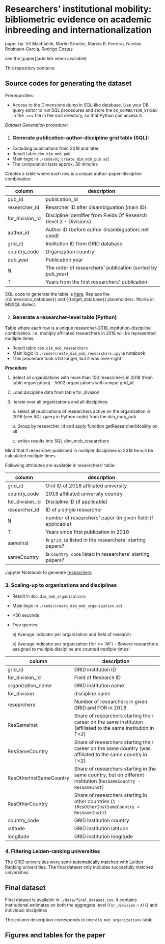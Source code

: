 # Researchers’ institutional mobility: bibliometric evidence on academic inbreeding and internationalization

paper by: Vít Macháček, Martin Srholec, Márcia R. Ferreira, Nicolas Robinson-Garcia, Rodrigo Costas

see the [paper](add link when available)

This repository contains:

## Source codes for generating the dataset

Prerequisities:
* Access to the Dimensions dump in SQL-like database. Use your DB query editor to run SQL procedures and store the `DB_CONNECTION_STRING` in the `.env` file in the root directory, so that Python can access it.

*Dataset Generation procedure:*

1. ### Generate publication-author-discipline grid table (SQL):

* Excluding publications from 2019 and later.
* Result table `dbo.dim_mob_pub`
* Main logic in `./code/01_create_dim_mob_pub.sql`
* The computation lasts approx. 30 minutes

Creates a table where each row is a unique author-paper-discipline combination.

| column          | description                                                         |
|-----------------|---------------------------------------------------------------------|
| pub_id          | publication_id                                                      |
| researcher_id   | Resarcher ID after disambiguation (main ID)                         |
| for_division_id | Discipline identifier from Fields Of Research (level 2 - Divisions) |
| author_id       | Author ID (before author disambiguation; not used)                  |
| grid_id         | Institution ID from GRID database                                   |
| country_code    | Organization country                                                |
| pub_year        | Publication year                                                    |
| N               | The order of researchers' publication (sorted by pub_year)          |
| T               | Years from the first researchers' publication                       |

SQL code to generate the table is [here](./code/01_create_dim_mob_pub.sql). Replace the {{dimensions_database}} and {{target_database}} placeholders. Works in MSSQL dialect.

2. ### Generate a researcher-level table (Python)

Table where each row is a unique researcher-2018_institution-discipline combination. I.e. multiply affiliated researchers in 2018 will be represented mutliple times. 

* Result table `dbo.dim_mob_researchers`
* Main logic in `./code/create_dim_mob_researchers.ipynb` notebook
* This procedure took a bit longer, but it was over-night

**Procedure**

1. Select all organizations with more than 100 researchers in 2018 (from table organization) - 5902 organizations with unique grid_id

2. Load discipline data from table for_division

3. Iterate over all organizations and all disciplines: 

    a. select all publications of researchers active on the organization in 2018 (see SQL query in Python code) from the dim_mob_pub 

    b. Group by researcher_id and apply function getResearcherMobility on all 

    c. writes results into SQL dim_mob_researchers

Mind that if researcher published in multiple disciplines in 2018 he will be calculated multiple times

Following attributes are available in researchers' table:

| column           | description                                                  |
|------------------|--------------------------------------------------------------|
| grid_id          | Grid ID of 2018 affiliated university                         |
| country_code     | 2018 affiliated university country                           |
| for_division_id  | Discipline ID (if applicable)                                |
| researcher_id    | ID of a single researcher                                    |
| N                | number of researchers' paper (in given field; if applicable) |
| T                | Years since first publication in 2018                        |
| sameInst         | Is `grid_id` listed in the researchers' starting papers?     |
| sameCountry      | Is `country_code` listed in researchers' starting papers?    |

Jupyter Notebook to generate [researchers](./code/02_GenerateDimMobResearcers.ipynb).


### 3. Scaling-up to organizations and disciplines

* Result in `dbo.dim_mob_organizations`
* Main logic in `./code/create_dim_mob_organization.sql`
* <30 seconds
* Two queries: 
    
    a) Average indicator per organization and field of research 
    
    b) Average indicator per organization (for == 'All') - Beware researchers assigned to multiple discipline are counted mutliple times!

| column                  | description                                                                                                      |
|-------------------------|------------------------------------------------------------------------------------------------------------------|
| grid_id                 | GRID institution ID                                                                                              |
| for_division_id         | Field of Research ID                                                                                             |
| organization_name       | GRID institution name                                                                                            |
| for_division            | discipline name                                                                                                  |
| researchers             | Number of researchers in given GRID and FOR in 2018                                                              |
| ResSameInst             | Share of researchers starting their career on the same institution (affiliated to the same institution in T<2)   |
| ResSameCountry          | Share of researchers starting their career on the same country (was affiliated to the same country in T<2)       |
| ResOtherInstSameCountry | Share of researchers starting in the same country, but on different institution (`ResSameCountry - ResSameInst`) |
| ResOtherCountry         | Share of researchers starting in other countries (`1 - (ResOtherInstSameCountry + ResSameInst)`)                 |
| country_code            | GRID institution country                                                                                         |
| latitude                | GRID institution latitude                                                                                        |
| longitude               | GRID institution longitude                                                                                       |


### 4. Filtering Leiden-ranking universities
The GRID universities were semi-automatically matched with Leiden Ranking universities. The final dataset only includes succesfully matched universities.


## Final dataset
Final dataset is available in `./data/final_dataset.csv`. It contains institutional estimates on both the aggregate level (`for_division` = `All`) and individual disciplines

The column description corresponds to one `dim_mob_organizations` table

## Figures and tables for the paper